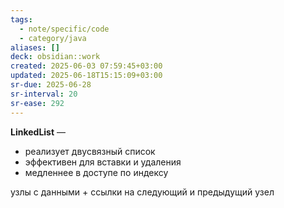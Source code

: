 ```yaml
---
tags:
  - note/specific/code
  - category/java
aliases: []
deck: obsidian::work
created: 2025-06-03 07:59:45+03:00
updated: 2025-06-18T15:15:09+03:00
sr-due: 2025-06-28
sr-interval: 20
sr-ease: 292
---
```


**LinkedList**
—
- реализует двусвязный список
- эффективен для вставки и удаления
- медленнее в доступе по индексу

узлы с данными + ссылки на следующий и предыдущий узел
